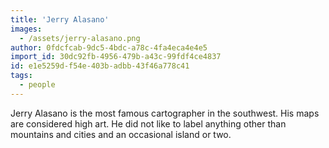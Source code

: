 ```yaml
---
title: 'Jerry Alasano'
images:
  - /assets/jerry-alasano.png
author: 0fdcfcab-9dc5-4bdc-a78c-4fa4eca4e4e5
import_id: 30dc92fb-4956-479b-a43c-99fdf4ce4837
id: e1e5259d-f54e-403b-adbb-43f46a778c41
tags:
  - people
---
```

Jerry Alasano is the most famous cartographer in the southwest. His maps are considered high art. He did not like to label anything other than mountains and cities and an occasional island or two.